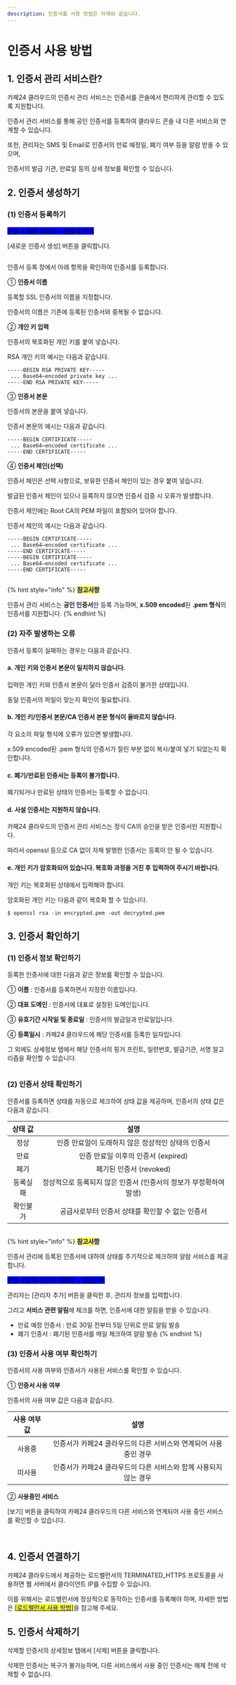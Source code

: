 ```yaml
---
description: 인증서를 사용 방법은 아래와 같습니다.
---
```


# 인증서 사용 방법

## 1. 인증서 관리 서비스란?

카페24 클라우드의 인증서 관리 서비스는 인증서를 콘솔에서 편리하게 관리할 수 있도록 지원합니다.&#x20;

인증서 관리 서비스를 통해 공인 인증서를 등록하여 클라우드 콘솔 내 다른 서비스와 연계할 수 있습니다.&#x20;

또한, 관리자는 SMS 및 Email로 인증서의 만료 예정일, 폐기 여부 등을 알람 받을 수 있으며,&#x20;

인증서의 발급 기관, 만료일 등의 상세 정보를 확인할 수 있습니다.







## 2. 인증서 생성하기

### (1) 인증서 등록하기

<mark style="background-color:blue;">콘솔 > 보안 서비스 > 인증서 관리</mark>

\[새로운 인증서 생성] 버튼을 클릭합니다.

<figure><img src="https://filesystem.cafe24.com/hosting/cloud_service/2022/03/14/1d6ac987dc590c6d7485dce940276986_1647184249.png" alt=""><figcaption></figcaption></figure>

인증서 등록 창에서 아래 항목을 확인하여 인증서를 등록합니다.

① **인증서 이름**

등록할 SSL 인증서의 이름을 지정합니다.

인증서의 이름은 기존에 등록된 인증서와 중복될 수 없습니다.

② **개인 키 입력**

인증서의 복호화된 개인 키를 붙여 넣습니다.

RSA 개인 키의 예시는 다음과 같습니다.

```shell
-----BEGIN RSA PRIVATE KEY-----
 ... Base64–encoded private key ...
-----END RSA PRIVATE KEY-----
```

③ **인증서 본문**

인증서의 본문을 붙여 넣습니다.

인증서 본문의 예시는 다음과 같습니다.

```shell
-----BEGIN CERTIFICATE-----
 ... Base64–encoded certificate ...
-----END CERTIFICATE-----
```

④ **인증서 체인(선택)**

인증서 체인은 선택 사항으로, 보유한 인증서 체인이 있는 경우 붙여 넣습니다.&#x20;

발급된 인증서 체인이 있으나 등록하지 않으면 인증서 검증 시 오류가 발생합니다.

인증서 체인에는 Root CA의 PEM 파일이 포함되어 있어야 합니다.

인증서 체인의 예시는 다음과 같습니다.

```shell
-----BEGIN CERTIFICATE-----
 ... Base64–encoded certificate ...
-----END CERTIFICATE-----
-----BEGIN CERTIFICATE-----
 ... Base64–encoded certificate ...
-----END CERTIFICATE-----
```

<figure><img src="https://filesystem.cafe24.com/hosting/cloud_service/2022/03/14/4775fddd82d4f714ae2665fb19dcaea9_1647186667.png" alt=""><figcaption></figcaption></figure>

{% hint style="info" %}
<mark style="color:blue;">**참고사항**</mark>

인증서 관리 서비스는 **공인 인증서**만 등록 가능하며, **x.509 encoded**된 **.pem 형식**의 인증서를 지원합니다.
{% endhint %}





### (2) 자주 발생하는 오류

인증서 등록이 실패하는 경우는 다음과 같습니다.

#### a. **개인 키와 인증서 본문이 일치하지 않습니다.**&#x20;

입력한 개인 키와 인증서 본문이 달라 인증서 검증이 불가한 상태입니다.&#x20;

동일 인증서의 파일이 맞는지 확인이 필요합니다.



#### b. **개인 키/인증서 본문/CA 인증서 본문 형식이 올바르지 않습니다.**

각 요소의 파일 형식에 오류가 있으면 발생합니다.&#x20;

x.509 encoded된 .pem 형식의 인증서가 잘린 부분 없이 복사/붙여 넣기 되었는지 확인합니다.



#### c. **폐기/만료된 인증서는 등록이 불가합니다.**&#x20;

폐기되거나 만료된 상태의 인증서는 등록할 수 없습니다.



#### d. **사설 인증서는 지원하지 않습니다.**&#x20;

카페24 클라우드의 인증서 관리 서비스는 정식 CA의 승인을 받은 인증서만 지원합니다.&#x20;

따라서 openssl 등으로 CA 없이 자체 발행한 인증서는 등록이 안 될 수 있습니다.



#### e. **개인 키가 암호화되어 있습니다. 복호화 과정을 거친 후 입력하여 주시기 바랍니다.**

개인 키는 복호화된 상태에서 입력해야 합니다.&#x20;

암호화된 개인 키는 다음과 같이 복호화 할 수 있습니다.

```shell-session
$ openssl rsa -in encrypted.pem -out decrypted.pem
```







## 3. 인증서 확인하기

### (1) 인증서 정보 확인하기

등록한 인증서에 대한 다음과 같은 정보를 확인할 수 있습니다.

① **이름** : 인증서를 등록하면서 지정한 이름입니다.&#x20;

② **대표 도메인** : 인증서에 대표로 설정된 도메인입니다.&#x20;

③ **유효기간 시작일 및 종료일** : 인증서의 발급일과 만료일입니다.

④ **등록일시** : 카페24 클라우드에 해당 인증서를 등록한 일자입니다.

그 외에도 상세정보 탭에서 해당 인증서의 핑거 프린트, 일련번호, 발급기관, 서명 알고리즘을 확인할 수 있습니다.&#x20;

<figure><img src="https://filesystem.cafe24.com/hosting/cloud_service/2022/03/15/e35be2939fa46ed9976ac579d064dea3_1647328127.jpg" alt=""><figcaption></figcaption></figure>





### (2) 인증서 상태 확인하기

인증서를 등록하면 상태를 자동으로 체크하여 상태 값을 제공하며, 인증서의 상태 값은 다음과 같습니다.&#x20;

| 상태 값 |                   설명                  |
| :--: | :-----------------------------------: |
|  정상  |      인증 만료일이 도래하지 않은 정상적인 상태의 인증서     |
|  만료  |        인증 만료일 이후의 인증서 (expired)       |
|  폐기  |           폐기된 인증서 (revoked)           |
| 등록실패 | 정상적으로 등록되지 않은 인증서 (인증서의 정보가 부정확하여 발생) |
| 확인불가 |      공급사로부터 인증서 상태를 확인할 수 없는 인증서      |

<figure><img src="https://filesystem.cafe24.com/hosting/cloud_service/2022/03/14/9e0adc7ea835f6f5a04940f23804ede3_1647190432.jpg" alt=""><figcaption></figcaption></figure>

{% hint style="info" %}
<mark style="color:blue;">**참고사항**</mark>

인증서 관리에 등록된 인증서에 대하여 상태를 주기적으로 체크하여 알람 서비스를 제공합니다.

<mark style="background-color:blue;">콘솔 오른쪽 상단의 계정명 > 알람관리</mark>

관리자는 \[관리자 추가] 버튼을 클릭한 후, 관리자 정보를 입력합니다.

그리고 **서비스 관련 알림**에 체크를 하면, 인증서에 대한 알림을 받을 수 있습니다.

* 만료 예정 인증서 : 만료 30일 전부터 5일 단위로 만료 알림 발송
* 폐기 인증서 : 폐기된 인증서를 매일 체크하여 알람 발송
{% endhint %}





### (3) 인증서 사용 여부 확인하기

인증서의 사용 여부와 인증서가 사용된 서비스를 확인할 수 있습니다.

① **인증서 사용 여부**

인증서의 사용 여부 값은 다음과 같습니다.

| 사용 여부 값 |                   설명                  |
| :-----: | :-----------------------------------: |
|   사용중   | 인증서가 카페24 클라우드의 다른 서비스와 연계되어 사용 중인 경우 |
|   미사용   | 인증서가 카페24 클라우드의 다른 서비스와 함께 사용되지 않는 경우 |

② **사용중인 서비스**&#x20;

\[보기] 버튼을 클릭하여 카페24 클라우드의 다른 서비스와 연계되어 사용 중인 서비스를 확인할 수 있습니다.

<figure><img src="https://filesystem.cafe24.com/hosting/cloud_service/2022/03/14/e95102bfc5ccd75850cbbaaf17b581a5_1647188832.jpg" alt=""><figcaption></figcaption></figure>

<figure><img src="https://filesystem.cafe24.com/hosting/cloud_service/2022/03/14/663c550a23feddbe9c81388eb617fda0_1647189254.jpg" alt=""><figcaption></figcaption></figure>







## 4. 인증서 연결하기

카페24 클라우드에서 제공하는 로드밸런서의 TERMINATED\_HTTPS  프로토콜을 사용하면 웹 서버에서 클라이언트 IP를 수집할 수 있습니다.&#x20;

이를 위해서는 로드밸런서에 정상적으로 동작하는 인증서를 등록해야 하며, 자세한 방법은 [<mark style="color:blue;">\[로드밸런서 사용 방법\]</mark>](../../network/loadbalancer/create.md)을 참고해 주세요.







## 5. 인증서 삭제하기

삭제할 인증서의 상세정보 탭에서 \[삭제] 버튼을 클릭합니다.

삭제한 인증서는 복구가 불가능하며, 다른 서비스에서 사용 중인 인증서는 해제 전에 삭제할 수 없습니다.&#x20;

<figure><img src="https://filesystem.cafe24.com/hosting/cloud_service/2022/03/16/ba1c86c4257bec4a58e76112d0847db4_1647367441.jpg" alt=""><figcaption></figcaption></figure>
